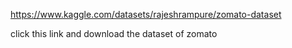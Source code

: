 https://www.kaggle.com/datasets/rajeshrampure/zomato-dataset

click this link and download the dataset of zomato
